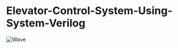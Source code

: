 # Elevator-Control-System-Using-System-Verilog
![Wave](https://github.com/user-attachments/assets/bbbac059-d56e-448b-8bbc-60c920ce8735)
